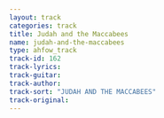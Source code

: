 ```yaml
---
layout: track
categories: track
title: Judah and the Maccabees
name: judah-and-the-maccabees
type: ahfow_track
track-id: 162
track-lyrics: 
track-guitar: 
track-author: 
track-sort: "JUDAH AND THE MACCABEES"
track-original: 
---
```

